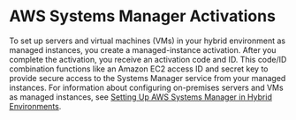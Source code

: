 # AWS Systems Manager Activations<a name="activations"></a>

To set up servers and virtual machines \(VMs\) in your hybrid environment as managed instances, you create a managed\-instance activation\. After you complete the activation, you receive an activation code and ID\. This code/ID combination functions like an Amazon EC2 access ID and secret key to provide secure access to the Systems Manager service from your managed instances\. For information about configuring on\-premises servers and VMs as managed instances, see [Setting Up AWS Systems Manager in Hybrid Environments](systems-manager-managedinstances.md)\.